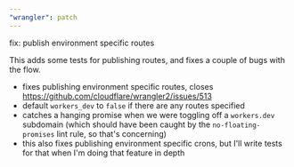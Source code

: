 ```yaml
---
"wrangler": patch
---
```


fix: publish environment specific routes

This adds some tests for publishing routes, and fixes a couple of bugs with the flow.

- fixes publishing environment specific routes, closes https://github.com/cloudflare/wrangler2/issues/513
- default `workers_dev` to `false` if there are any routes specified
- catches a hanging promise when we were toggling off a `workers.dev` subdomain (which should have been caught by the `no-floating-promises` lint rule, so that's concerning)
- this also fixes publishing environment specific crons, but I'll write tests for that when I'm doing that feature in depth

